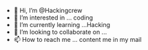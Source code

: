 - 👋 Hi, I’m @Hackingcrew
- 👀 I’m interested in ... coding
- 🌱 I’m currently learning ...Hacking
- 💞️ I’m looking to collaborate on ...
- 📫 How to reach me ... content me in my mail

<!---
Hackingcrew/Hackingcrew is a ✨ special ✨ repository because its `README.md` (this file) appears on your GitHub profile.
You can click the Preview link to take a look at your changes.
--->
